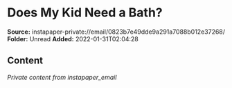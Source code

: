 # Does My Kid Need a Bath?

**Source:** instapaper-private://email/0823b7e49dde9a291a7088b012e37268/
**Folder:** Unread
**Added:** 2022-01-31T02:04:28




## Content
*Private content from instapaper_email*
